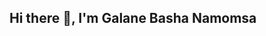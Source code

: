 ## Hi there 👋, I'm Galane Basha Namomsa

<!--
**galane-basha/galane-basha** is a ✨ _special_ ✨ repository because its `README.md` (this file) appears on your GitHub profile.

Here are some ideas to get you started:

- 🔭 I’m currently working on as a **Research Associate at CMU-Africa**
- 🌱 I’m also a **Quantum and AI Fellow at Womanium Quantum**
- 👯 I’m looking to collaborate on **open source projects on Quantum Computing, and Computer Vision**
- 👩‍💻 I have a Master's degree with specialization on Quantum Computing and Applied Machine Learning from CMU.
- 💬 Ask me about Quantum Computing, pyTorch, Computer Engineering.
- 📫 How to reach me: [lilinamoa@gmail.com](lilinamoa@gmail.com), [LinkedIn](https://www.linkedin.com/in/galane-basha/).


